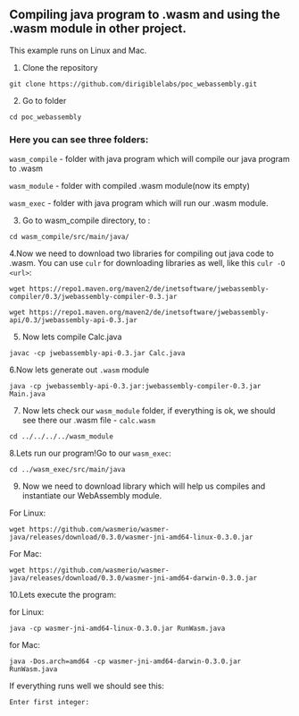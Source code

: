## Compiling java program to .wasm and using the .wasm module in other project.

This example runs on Linux and Mac.

1. Clone the repository
```  
git clone https://github.com/dirigiblelabs/poc_webassembly.git
```
2. Go to folder 
```
cd poc_webassembly
```
### Here you can see three folders: 

`wasm_compile` - folder with java program which will compile our java program to .wasm 

`wasm_module` - folder with compiled .wasm module(now its empty)

`wasm_exec` - folder with java program which will run our .wasm module.

3. Go to wasm_compile directory, to :
```
cd wasm_compile/src/main/java/
```
4.Now we need to download two libraries for compiling out java code to .wasm. You can use `culr` for downloading libraries as well, like this `culr -O <url>`:

``` 
wget https://repo1.maven.org/maven2/de/inetsoftware/jwebassembly-compiler/0.3/jwebassembly-compiler-0.3.jar

```
```
wget https://repo1.maven.org/maven2/de/inetsoftware/jwebassembly-api/0.3/jwebassembly-api-0.3.jar
```
5. Now lets compile Calc.java 
``` 
javac -cp jwebassembly-api-0.3.jar Calc.java
```

6.Now lets generate out `.wasm` module
```
java -cp jwebassembly-api-0.3.jar:jwebassembly-compiler-0.3.jar Main.java
```
7. Now lets check our `wasm_module` folder, if everything is ok, we should see there our .wasm file - `calc.wasm`
```
cd ../../../../wasm_module
```
8.Lets run our program!Go to our `wasm_exec`:
```
cd ../wasm_exec/src/main/java
```
9. Now we need to download library which will help us compiles and instantiate our WebAssembly module.

For Linux:
```
wget https://github.com/wasmerio/wasmer-java/releases/download/0.3.0/wasmer-jni-amd64-linux-0.3.0.jar
```
For Mac:
```
wget https://github.com/wasmerio/wasmer-java/releases/download/0.3.0/wasmer-jni-amd64-darwin-0.3.0.jar
```
10.Lets execute the program:

for Linux:
``` 
java -cp wasmer-jni-amd64-linux-0.3.0.jar RunWasm.java
```
for Mac:
```
java -Dos.arch=amd64 -cp wasmer-jni-amd64-darwin-0.3.0.jar RunWasm.java
```
If everything runs well we should see this:
```
Enter first integer: 
```



